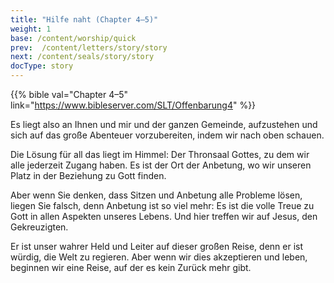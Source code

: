 ```yaml
---
title: "Hilfe naht (Chapter 4–5)"
weight: 1
base: /content/worship/quick
prev:  /content/letters/story/story
next: /content/seals/story/story
docType: story
---
```


{{% bible val="Chapter 4–5" link="https://www.bibleserver.com/SLT/Offenbarung4" %}}

<a name="55b1"></a>
Es liegt also an Ihnen und mir und der ganzen Gemeinde, aufzustehen und sich auf das große Abenteuer vorzubereiten, indem wir nach oben schauen.

Die Lösung für all das liegt im Himmel: Der Thronsaal Gottes, zu dem wir alle jederzeit Zugang haben. Es ist der Ort der Anbetung, wo wir unseren Platz in der Beziehung zu Gott finden.

Aber wenn Sie denken, dass Sitzen und Anbetung alle Probleme lösen, liegen Sie falsch, denn Anbetung ist so viel mehr: Es ist die volle Treue zu Gott in allen Aspekten unseres Lebens. Und hier treffen wir auf Jesus, den Gekreuzigten.

Er ist unser wahrer Held und Leiter auf dieser großen Reise, denn er ist würdig, die Welt zu regieren. Aber wenn wir dies akzeptieren und leben, beginnen wir eine Reise, auf der es kein Zurück mehr gibt.

